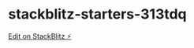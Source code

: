 # stackblitz-starters-313tdq

[Edit on StackBlitz ⚡️](https://stackblitz.com/edit/stackblitz-starters-313tdq)